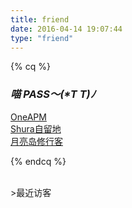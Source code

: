 ```yaml
---
title: friend
date: 2016-04-14 19:07:44
type: "friend"
---
```


 {% cq %}
 ### _喵 PASS～(\*T T)ﾉ_
 [OneAPM](http://www.oneapm.com)     
 [Shura自留地](https://cxfer.cn/)       
 [月亮岛修行客](http://www.kysida.cn/)

 {% endcq %}



 <br/>
 >最近访客
 <div class="ds-recent-visitors" data-num-items="28" data-avatar-size="42" id="ds-recent-visitors"></div>
